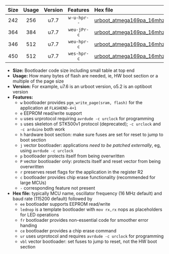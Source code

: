 |Size|Usage|Version|Features|Hex file|
|:-:|:-:|:-:|:-:|:--|
|242|256|u7.7|`w-u-hpr--`|[urboot_atmega169pa_16mhz_115200bps_lednop_ur.hex](https://raw.githubusercontent.com/stefanrueger/urboot.hex/main/mcus/atmega169pa/fcpu_16mhz/115200_bps/urboot_atmega169pa_16mhz_115200bps_lednop_ur.hex)|
|364|384|u7.7|`weu-jPr-c`|[urboot_atmega169pa_16mhz_115200bps_ee_lednop_fr_ce_ur_vbl.hex](https://raw.githubusercontent.com/stefanrueger/urboot.hex/main/mcus/atmega169pa/fcpu_16mhz/115200_bps/urboot_atmega169pa_16mhz_115200bps_ee_lednop_fr_ce_ur_vbl.hex)|
|346|512|u7.7|`weu-hpr-c`|[urboot_atmega169pa_16mhz_115200bps_ee_lednop_fr_ce_ur.hex](https://raw.githubusercontent.com/stefanrueger/urboot.hex/main/mcus/atmega169pa/fcpu_16mhz/115200_bps/urboot_atmega169pa_16mhz_115200bps_ee_lednop_fr_ce_ur.hex)|
|450|512|u7.7|`wes-hpr-c`|[urboot_atmega169pa_16mhz_115200bps_ee_lednop_fr_ce.hex](https://raw.githubusercontent.com/stefanrueger/urboot.hex/main/mcus/atmega169pa/fcpu_16mhz/115200_bps/urboot_atmega169pa_16mhz_115200bps_ee_lednop_fr_ce.hex)|

- **Size:** Bootloader code size including small table at top end
- **Usage:** How many bytes of flash are needed, ie, HW boot section or a multiple of the page size
- **Version:** For example, u7.6 is an urboot version, o5.2 is an optiboot version
- **Features:**
  + `w` bootloader provides `pgm_write_page(sram, flash)` for the application at `FLASHEND-4+1`
  + `e` EEPROM read/write support
  + `u` uses urprotocol requiring `avrdude -c urclock` for programming
  + `s` uses skeleton of STK500v1 protocol (deprecated); `-c urclock` and `-c arduino` both work
  + `h` hardware boot section: make sure fuses are set for reset to jump to boot section
  + `j` vector bootloader: applications *need to be patched externally*, eg, using `avrdude -c urclock`
  + `p` bootloader protects itself from being overwritten
  + `P` vector bootloader only: protects itself and reset vector from being overwritten
  + `r` preserves reset flags for the application in the register R2
  + `c` bootloader provides chip erase functionality (recommended for large MCUs)
  + `-` corresponding feature not present
- **Hex file:** typically MCU name, oscillator frequency (16 MHz default) and baud rate (115200 default) followed by
  + `ee` bootloader supports EEPROM read/write
  + `lednop` is a template bootloader with `mov rx,rx` nops as placeholders for LED operations
  + `fr` bootloader provides non-essential code for smoother error handing
  + `ce` bootloader provides a chip erase command
  + `ur` uses urprotocol and requires `avrdude -c urclock` for programming
  + `vbl` vector bootloader: set fuses to jump to reset, not the HW boot section
